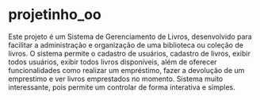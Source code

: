 # projetinho_oo
Este projeto é um Sistema de Gerenciamento de Livros, desenvolvido para facilitar a administração e organização de uma biblioteca ou coleção de livros. O sistema permite o cadastro de usuários, cadastro de livros, exibir todos usuários, exibir todos livros disponíveis, além de oferecer funcionalidades como realizar um empréstimo, fazer a devolução de um emprestimo e ver livros emprestados no momento. Sistema muito interessante, pois permite um controlar de forma interativa e simples.
